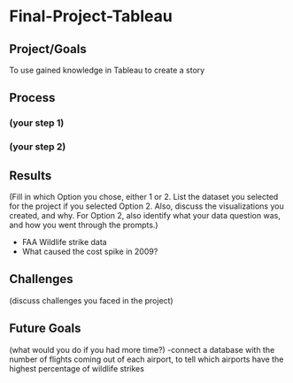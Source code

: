 # Final-Project-Tableau

## Project/Goals
To use gained knowledge in Tableau to create a story

## Process
### (your step 1)
### (your step 2)

## Results
(Fill in which Option you chose, either 1 or 2. List the dataset you selected for the project if you selected Option 2. Also, discuss the visualizations you created, and why. For Option 2, also identify what your data question was, and how you went through the prompts.)
- FAA Wildlife strike data
- What caused the cost spike in 2009?
## Challenges 
(discuss challenges you faced in the project)

## Future Goals
(what would you do if you had more time?)
-connect a database with the number of flights coming out of each airport, to tell which airports have the highest percentage of wildlife strikes
